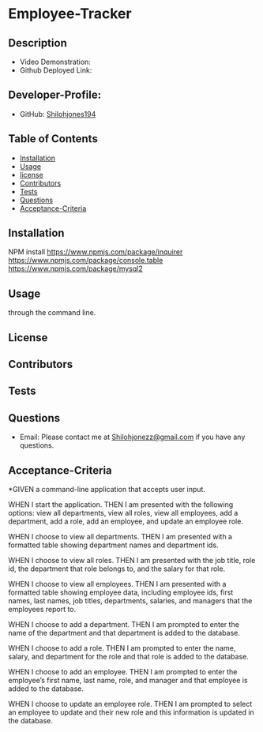 # Employee-Tracker

## Description
* Video Demonstration:
* Github Deployed Link:
## Developer-Profile:
* GitHub: [Shilohjones194](https://github.com/Shilohjones194)

## Table of Contents
* [Installation](#installation)
* [Usage](#usage)
* [license](#license)
* [Contributors](#contributors)
* [Tests](#tests)
* [Questions](#questions)
* [Acceptance-Criteria](#acceptance-criteria)
## Installation
NPM install
https://www.npmjs.com/package/inquirer
https://www.npmjs.com/package/console.table 
https://www.npmjs.com/package/mysql2

## Usage
through the command line.

## License


## Contributors


## Tests


## Questions
* Email: Please contact me at [Shilohjonezz@gmail.com](mailto:Shilohjonezz@gmail.com) if you have any questions.





## Acceptance-Criteria

*GIVEN a command-line application that accepts user input.

WHEN I start the application.
THEN I am presented with the following options: view all departments, view all roles, view all employees, add a department, add a role, add an employee, and update an employee role.

WHEN I choose to view all departments.
THEN I am presented with a formatted table showing department names and department ids.

WHEN I choose to view all roles.
THEN I am presented with the job title, role id, the department that role belongs to, and the salary for that role.

WHEN I choose to view all employees.
THEN I am presented with a formatted table showing employee data, including employee ids, first names, last names, job titles, departments, salaries, and managers that the employees report to.

WHEN I choose to add a department.
THEN I am prompted to enter the name of the department and that department is added to the database.

WHEN I choose to add a role.
THEN I am prompted to enter the name, salary, and department for the role and that role is added to the database.

WHEN I choose to add an employee.
THEN I am prompted to enter the employee’s first name, last name, role, and manager and that employee is added to the database.

WHEN I choose to update an employee role.
THEN I am prompted to select an employee to update and their new role and this information is updated in the database.
